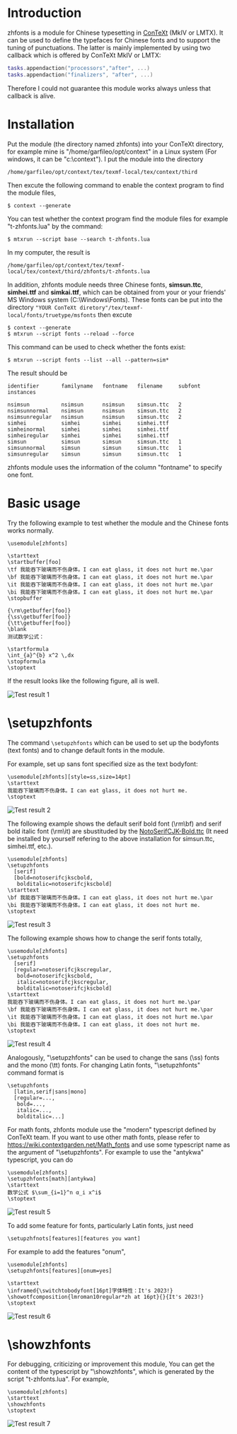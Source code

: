 # Introduction

zhfonts is a module for Chinese typesetting in [ConTeXt](https://wiki.contextgarden.net/Installation) (MkIV or LMTX). It can be used to define the typefaces for Chinese fonts and to support the tuning of punctuations. The latter is mainly implemented by using two callback which is offered by ConTeXt MkIV or LMTX:

```lua
tasks.appendaction("processors","after", ...)
tasks.appendaction("finalizers", "after", ...)
```

Therefore I could not guarantee this module works always unless that callback is alive.

# Installation

Put the module (the directory named zhfonts) into your ConTeXt directory, for example mine is "/home/garfileo/opt/context" in a Linux system (For windows, it can be "c:\context"). I put the module into the directory

```plain
/home/garfileo/opt/context/tex/texmf-local/tex/context/third
```

Then excute the following command to enable the context program to find the module files,

```console
$ context --generate
```

You can test whether the context program find the module files for example "t-zhfonts.lua" by the command:

```console
$ mtxrun --script base --search t-zhfonts.lua
```

In my computer, the result is

```
/home/garfileo/opt/context/tex/texmf-local/tex/context/third/zhfonts/t-zhfonts.lua
```

In addition, zhfonts module needs three Chinese fonts, **simsun.ttc**, **simhei.ttf** and **simkai.ttf**, which can be obtained from your or your friends' MS Windows system (C:\Windows\Fonts). These fonts can be put into the directory `"YOUR ConTeXt diretory"/tex/texmf-local/fonts/truetype/msfonts` then excute

```console
$ context --generate
$ mtxrun --script fonts --reload --force
```

This command can be used to check whether the fonts exist:

```console
$ mtxrun --script fonts --list --all --pattern=sim*
```

The result should be

```plain
identifier       familyname   fontname   filename     subfont   instances

nsimsun          nsimsun      nsimsun    simsun.ttc   2
nsimsunnormal    nsimsun      nsimsun    simsun.ttc   2
nsimsunregular   nsimsun      nsimsun    simsun.ttc   2
simhei           simhei       simhei     simhei.ttf
simheinormal     simhei       simhei     simhei.ttf
simheiregular    simhei       simhei     simhei.ttf
simsun           simsun       simsun     simsun.ttc   1
simsunnormal     simsun       simsun     simsun.ttc   1
simsunregular    simsun       simsun     simsun.ttc   1
```

zhfonts module uses the information of the column "fontname" to specify one font.

# Basic usage

Try the following example to test whether the module and the Chinese fonts works normally.

```TeX
\usemodule[zhfonts]

\starttext
\startbuffer[foo]
\tf 我能吞下玻璃而不伤身体。I can eat glass, it does not hurt me.\par
\bf 我能吞下玻璃而不伤身体。I can eat glass, it does not hurt me.\par
\it 我能吞下玻璃而不伤身体。I can eat glass, it does not hurt me.\par
\bi 我能吞下玻璃而不伤身体。I can eat glass, it does not hurt me.\par
\stopbuffer

{\rm\getbuffer[foo]}
{\ss\getbuffer[foo]}
{\tt\getbuffer[foo]}
\blank
测试数学公式：

\startformula
\int_{a}^{b} x^2 \,dx
\stopformula
\stoptext
```

If the result looks like the following figure, all is well.

![Test result 1](test/test-1.png)

# \setupzhfonts

The command `\setupzhfonts` which can be used to set up the bodyfonts (text fonts) and to change default fonts in the module.

For example, set up sans font specified size as the text bodyfont:

```TeX
\usemodule[zhfonts][style=ss,size=14pt]
\starttext
我能吞下玻璃而不伤身体。I can eat glass, it does not hurt me.
\stoptext
```

![Test result 2](test/test-2.png)

The following example shows the default serif bold font (\rm\bf) and serif bold italic font (\rm\it) are sbustituded by the [NotoSerifCJK-Bold.ttc](https://github.com/notofonts/noto-cjk/tree/main/Serif/OTC) (It need be installed by yourself refering to the above installation for simsun.ttc, simhei.ttf, etc.).

```TeX
\usemodule[zhfonts]
\setupzhfonts
  [serif]
  [bold=notoserifcjkscbold,
   bolditalic=notoserifcjkscbold]
\starttext
\bf 我能吞下玻璃而不伤身体。I can eat glass, it does not hurt me.\par
\bi 我能吞下玻璃而不伤身体。I can eat glass, it does not hurt me.
\stoptext
```

![Test result 3](test/test-3.png)

The following example shows how to change the serif fonts totally,

```TeX
\usemodule[zhfonts]
\setupzhfonts
  [serif]
  [regular=notoserifcjkscregular,
   bold=notoserifcjkscbold,
   italic=notoserifcjkscregular,
   bolditalic=notoserifcjkscbold]
\starttext
我能吞下玻璃而不伤身体。I can eat glass, it does not hurt me.\par
\bf 我能吞下玻璃而不伤身体。I can eat glass, it does not hurt me.\par
\it 我能吞下玻璃而不伤身体。I can eat glass, it does not hurt me.\par
\bi 我能吞下玻璃而不伤身体。I can eat glass, it does not hurt me.
\stoptext
```
![Test result 4](test/test-4.png)


Analogously, "\setupzhfonts" can be used to change the sans (\ss) fonts and the mono (\tt) fonts. For changing Latin fonts, "\setupzhfonts" command format is

```TeX
\setupzhfonts
  [latin,serif|sans|mono]
  [regular=...,
   bold=...,
   italic=...,
   bolditalic=...]
```

For math fonts, zhfonts module use the "modern" typescript defined by ConTeXt team. If you want to use other math fonts, please refer to https://wiki.contextgarden.net/Math_fonts and use some typescript name as the argument of "\setupzhfonts". For example to use the "antykwa" typescript, you can do

```TeX
\usemodule[zhfonts]
\setupzhfonts[math][antykwa]
\starttext
数学公式 $\sum_{i=1}^n α_i x^i$
\stoptext
```
![Test result 5](test/test-5.png)

To add some feature for fonts, particularly Latin fonts, just need

```TeX
\setupzhfnots[features][features you want]
```

For example to add the features "onum", 

```TeX
\usemodule[zhfonts]
\setupzhfonts[features][onum=yes]

\starttext
\inframed{\switchtobodyfont[16pt]字体特性：It's 2023!}
\showotfcomposition{lmroman10regular*zh at 16pt}{}{It's 2023!}
\stoptext
```
![Test result 6](test/test-6.png)

# \showzhfonts

For debugging, criticizing or improvement this module, You can get the content of the typescript by "\showzhfonts", which is generated by the script "t-zhfonts.lua". For example,

```TeX
\usemodule[zhfonts]
\starttext
\showzhfonts
\stoptext
```

![Test result 7](test/test-7.png)


